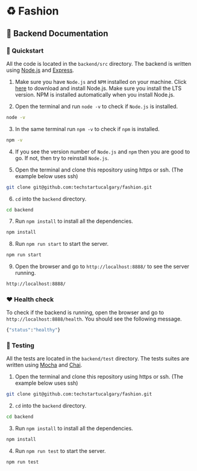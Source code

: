 # ♻️ Fashion

## 🚀 Backend Documentation

### 🏃 Quickstart

All the code is located in the `backend/src` directory. The backend is written using [Node.js](https://nodejs.org/en/) and [Express](https://expressjs.com/).

1. Make sure you have `Node.js` and `NPM` installed on your machine. Click [here](https://nodejs.org/en/) to download and install Node.js. Make sure you install the LTS version. NPM is installed automatically when you install Node.js.

2. Open the terminal and run `node -v` to check if `Node.js` is installed.

```bash
node -v
```

3. In the same terminal run `npm -v` to check if `npm` is installed.

```bash
npm -v
```

4. If you see the version number of `Node.js` and `npm` then you are good to go. If not, then try to reinstall `Node.js`.

5. Open the terminal and clone this repository using https or ssh. (The example below uses ssh)

```bash
git clone git@github.com:techstartucalgary/fashion.git
```

6. `cd` into the `backend` directory.

```bash
cd backend
```

7. Run `npm install` to install all the dependencies.

```bash
npm install
```

8. Run `npm run start` to start the server.

```bash
npm run start
```

9. Open the browser and go to `http://localhost:8888/` to see the server running.

```bash
http://localhost:8888/
```

### ❤️ Health check

To check if the backend is running, open the browser and go to `http://localhost:8888/health`. You should see the following message.

```bash
{"status":"healthy"}
```

### 🧪 Testing

All the tests are located in the `backend/test` directory. The tests suites are written using [Mocha](https://mochajs.org/) and [Chai](https://www.chaijs.com/).

1. Open the terminal and clone this repository using https or ssh. (The example below uses ssh)

```bash
git clone git@github.com:techstartucalgary/fashion.git
```

2. `cd` into the `backend` directory.

```bash
cd backend
```

3. Run `npm install` to install all the dependencies.

```bash
npm install
```

4. Run `npm run test` to start the server.

```bash
npm run test
```
